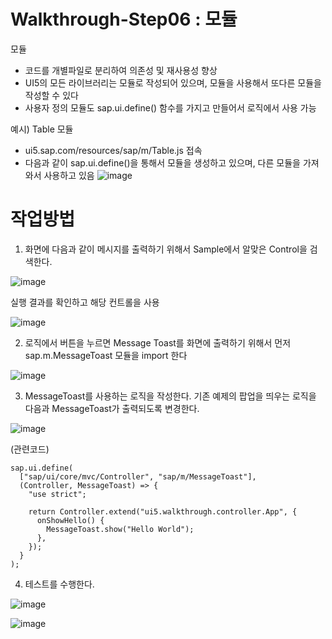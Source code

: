 # Walkthrough-Step06 : 모듈

모듈
- 코드를 개별파일로 분리하여 의존성 및 재사용성 향상
- UI5의 모든 라이브러리는 모듈로 작성되어 있으며, 모듈을 사용해서 또다른 모듈을 작성할 수 있다
- 사용자 정의 모듈도 sap.ui.define() 함수를 가지고 만들어서 로직에서 사용 가능

예시) Table 모듈
- ui5.sap.com/resources/sap/m/Table.js 접속
- 다음과 같이 sap.ui.define()을 통해서 모듈을 생성하고 있으며, 다른 모듈을 가져와서 사용하고 있음
![image](https://github.com/hkhdoc/2024-kyu-fiori/assets/171245582/5fc8d1aa-f67e-4d91-afe1-9e1b4b3d0050)

# 작업방법

1) 화면에 다음과 같이 메시지를 출력하기 위해서 Sample에서 알맞은 Control을 검색한다.

![image](https://github.com/hkhdoc/2024-kyu-fiori/assets/171245582/aa745942-4dbd-4102-84bb-5e84386d4114)

실행 결과를 확인하고 해당 컨트롤을 사용

![image](https://github.com/hkhdoc/2024-kyu-fiori/assets/171245582/6f5f255f-d712-4434-a85e-2ec0b7663c10)

2) 로직에서 버튼을 누르면 Message Toast를 화면에 출력하기 위해서 먼저 sap.m.MessageToast 모듈을 import 한다

![image](https://github.com/hkhdoc/2024-kyu-fiori/assets/171245582/78c0da0e-8759-4025-b22c-45ea3f2233aa)

3) MessageToast를 사용하는 로직을 작성한다. 기존 예제의 팝업을 띄우는 로직을 다음과 MessageToast가 출력되도록 변경한다.

![image](https://github.com/hkhdoc/2024-kyu-fiori/assets/171245582/aa879d0b-2647-4d5f-a724-59f57a12e3fa)

(관련코드)
```
sap.ui.define(
  ["sap/ui/core/mvc/Controller", "sap/m/MessageToast"],
  (Controller, MessageToast) => {
    "use strict";

    return Controller.extend("ui5.walkthrough.controller.App", {
      onShowHello() {
        MessageToast.show("Hello World");
      },
    });
  }
);
```

4) 테스트를 수행한다.

![image](https://github.com/hkhdoc/2024-kyu-fiori/assets/171245582/a7a2f42c-344b-4909-87da-ca144d34e873)

![image](https://github.com/hkhdoc/2024-kyu-fiori/assets/171245582/48fb9350-ad49-49e2-9859-127fa2f3d607)
